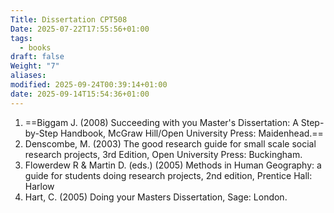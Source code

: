 ```yaml
---
Title: Dissertation CPT508
Date: 2025-07-22T17:55:56+01:00
tags:
  - books
draft: false
Weight: "7"
aliases:
modified: 2025-09-24T00:39:14+01:00
date: 2025-09-14T15:54:36+01:00
---
```

1. ==Biggam J. (2008) Succeeding with you Master's Dissertation: A Step-by-Step Handbook, McGraw Hill/Open University Press: Maidenhead.==
2. Denscombe, M. (2003) The good research guide for small scale social research projects, 3rd Edition, Open University Press: Buckingham.
3. Flowerdew R & Martin D. (eds.) (2005) Methods in Human Geography: a guide for students doing research projects, 2nd edition, Prentice Hall: Harlow
4. Hart, C. (2005) Doing your Masters Dissertation, Sage: London.